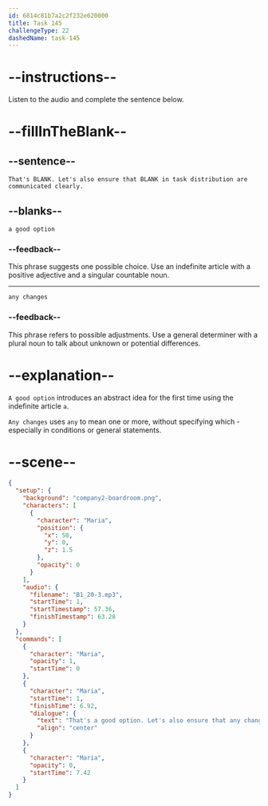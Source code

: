 ```yaml
---
id: 6814c81b7a2c2f232e620000
title: Task 145
challengeType: 22
dashedName: task-145
---
```


<!-- (Audio) James: That's a good option. Let's also ensure that any changes in task distribution are communicated clearly. -->

# --instructions--

Listen to the audio and complete the sentence below.

# --fillInTheBlank--

## --sentence--

`That's BLANK. Let's also ensure that BLANK in task distribution are communicated clearly.`

## --blanks--

`a good option`

### --feedback--

This phrase suggests one possible choice. Use an indefinite article with a positive adjective and a singular countable noun.

---

`any changes`

### --feedback--

This phrase refers to possible adjustments. Use a general determiner with a plural noun to talk about unknown or potential differences.

# --explanation--

`A good option` introduces an abstract idea for the first time using the indefinite article `a`.

`Any changes` uses `any` to mean one or more, without specifying which - especially in conditions or general statements.

# --scene--

```json
{
  "setup": {
    "background": "company2-boardroom.png",
    "characters": [
      {
        "character": "Maria",
        "position": {
          "x": 50,
          "y": 0,
          "z": 1.5
        },
        "opacity": 0
      }
    ],
    "audio": {
      "filename": "B1_20-3.mp3",
      "startTime": 1,
      "startTimestamp": 57.36,
      "finishTimestamp": 63.28
    }
  },
  "commands": [
    {
      "character": "Maria",
      "opacity": 1,
      "startTime": 0
    },
    {
      "character": "Maria",
      "startTime": 1,
      "finishTime": 6.92,
      "dialogue": {
        "text": "That's a good option. Let's also ensure that any changes in task distribution are communicated clearly.",
        "align": "center"
      }
    },
    {
      "character": "Maria",
      "opacity": 0,
      "startTime": 7.42
    }
  ]
}
```
